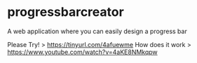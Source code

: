 # progressbarcreator
A web application where you can easily design a progress bar

Please Try! >
https://tinyurl.com/4afuewme
How does it work >
https://www.youtube.com/watch?v=4aKE8NMkqpw
